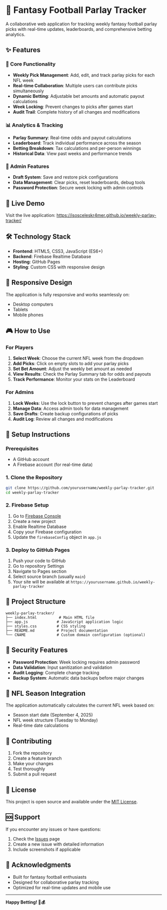 # 🏈 Fantasy Football Parlay Tracker

A collaborative web application for tracking weekly fantasy football parlay picks with real-time updates, leaderboards, and comprehensive betting analytics.

## ✨ Features

### 🎯 Core Functionality
- **Weekly Pick Management**: Add, edit, and track parlay picks for each NFL week
- **Real-time Collaboration**: Multiple users can contribute picks simultaneously
- **Dynamic Betting**: Adjustable bet amounts and automatic payout calculations
- **Week Locking**: Prevent changes to picks after games start
- **Audit Trail**: Complete history of all changes and modifications

### 📊 Analytics & Tracking
- **Parlay Summary**: Real-time odds and payout calculations
- **Leaderboard**: Track individual performance across the season
- **Betting Breakdown**: Tax calculations and per-person winnings
- **Historical Data**: View past weeks and performance trends

### 🔧 Admin Features
- **Draft System**: Save and restore pick configurations
- **Data Management**: Clear picks, reset leaderboards, debug tools
- **Password Protection**: Secure week locking with admin controls

## 🚀 Live Demo

Visit the live application: https://isosceleskr4mer.github.io/weekly-parlay-tracker/

## 🛠️ Technology Stack

- **Frontend**: HTML5, CSS3, JavaScript (ES6+)
- **Backend**: Firebase Realtime Database
- **Hosting**: GitHub Pages
- **Styling**: Custom CSS with responsive design

## 📱 Responsive Design

The application is fully responsive and works seamlessly on:
- Desktop computers
- Tablets
- Mobile phones

## 🎮 How to Use

### For Players
1. **Select Week**: Choose the current NFL week from the dropdown
2. **Add Picks**: Click on empty slots to add your parlay picks
3. **Set Bet Amount**: Adjust the weekly bet amount as needed
4. **View Results**: Check the Parlay Summary tab for odds and payouts
5. **Track Performance**: Monitor your stats on the Leaderboard

### For Admins
1. **Lock Weeks**: Use the lock button to prevent changes after games start
2. **Manage Data**: Access admin tools for data management
3. **Save Drafts**: Create backup configurations of picks
4. **Audit Log**: Review all changes and modifications

## 🔧 Setup Instructions

### Prerequisites
- A GitHub account
- A Firebase account (for real-time data)

### 1. Clone the Repository
```bash
git clone https://github.com/yourusername/weekly-parlay-tracker.git
cd weekly-parlay-tracker
```

### 2. Firebase Setup
1. Go to [Firebase Console](https://console.firebase.google.com/)
2. Create a new project
3. Enable Realtime Database
4. Copy your Firebase configuration
5. Update the `firebaseConfig` object in `app.js`

### 3. Deploy to GitHub Pages
1. Push your code to GitHub
2. Go to repository Settings
3. Navigate to Pages section
4. Select source branch (usually `main`)
5. Your site will be available at `https://yourusername.github.io/weekly-parlay-tracker`

## 📁 Project Structure

```
weekly-parlay-tracker/
├── index.html          # Main HTML file
├── app.js             # JavaScript application logic
├── styles.css         # CSS styling
├── README.md          # Project documentation
└── CNAME              # Custom domain configuration (optional)
```

## 🔐 Security Features

- **Password Protection**: Week locking requires admin password
- **Data Validation**: Input sanitization and validation
- **Audit Logging**: Complete change tracking
- **Backup System**: Automatic data backups before major changes

## 🎯 NFL Season Integration

The application automatically calculates the current NFL week based on:
- Season start date (September 4, 2025)
- NFL week structure (Tuesday to Monday)
- Real-time date calculations

## 🤝 Contributing

1. Fork the repository
2. Create a feature branch
3. Make your changes
4. Test thoroughly
5. Submit a pull request

## 📝 License

This project is open source and available under the [MIT License](LICENSE).

## 🆘 Support

If you encounter any issues or have questions:
1. Check the [Issues](https://github.com/yourusername/weekly-parlay-tracker/issues) page
2. Create a new issue with detailed information
3. Include screenshots if applicable

## 🎉 Acknowledgments

- Built for fantasy football enthusiasts
- Designed for collaborative parlay tracking
- Optimized for real-time updates and mobile use

---

**Happy Betting! 🏈💰**
